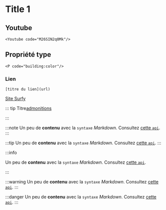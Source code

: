 # Title 1


## Youtube

```
<Youtube code="M26SIN2q0Mk"/>
```

## Propriété type

```
<P code="building:color"/>
```

### Lien

```
[titre du lien](url)
```

[Site Surfy](https://www.surfy.pro)



::: tip Titre[admonitions](https://docusaurus.io/fr/docs/markdown-features/admonitions)

:::

:::note
Un peu de **contenu** avec la `syntaxe` _Markdown_. Consultez [cette `api`](#).
:::

:::tip
Un peu de **contenu** avec la `syntaxe` _Markdown_. Consultez [cette `api`](#).
:::

:::info

Un peu de **contenu** avec la `syntaxe` _Markdown_. Consultez [cette `api`](#).

:::

:::warning
Un peu de **contenu** avec la `syntaxe` _Markdown_. Consultez [cette `api`](#).
:::

:::danger
Un peu de **contenu** avec la `syntaxe` _Markdown_. Consultez [cette `api`](#).
:::